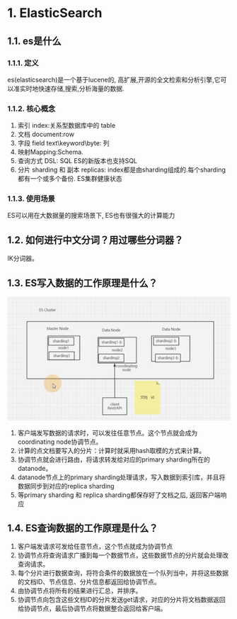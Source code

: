 # 1. ElasticSearch

## 1.1. es是什么

### 1.1.1. 定义

es(elasticsearch)是一个基于lucene的, 高扩展,开源的全文检索和分析引擎,它可以准实时地快速存储,搜索,分析海量的数据.

### 1.1.2. 核心概念

1. 索引 index:关系型数据库中的 table
1. 文档 document:row
1. 字段 field text\keyword\byte: 列
1. 映射Mapping:Schema.
1. 查询方式 DSL:  SQL ES的新版本也支持SQL
1. 分片 sharding 和 副本 replicas: index都是由sharding组成的.每个sharding都有一个或多个备份. ES集群健康状态

### 1.1.3. 使用场景

ES可以用在大数据量的搜索场景下, ES也有很强大的计算能力

## 1.2. 如何进行中文分词？用过哪些分词器？

IK分词器。

## 1.3. ES写入数据的工作原理是什么？

![picture 7](../.vuepress/public/assets/images/1644571122372.png)  

1. 客户端发写数据的请求时，可以发往任意节点。这个节点就会成为coordinating node协调节点。
1. 计算的点文档要写入的分片：计算时就采用hash取模的方式来计算。
1. 协调节点就会进行路由，将请求转发给对应的primary sharding所在的datanode。
1. datanode节点上的primary sharding处理请求，写入数据到索引库，并且将数据同步到对应的replica sharding
1. 等primary sharding 和 replica sharding都保存好了文档之后, 返回客户端响应

## 1.4. ES查询数据的工作原理是什么？

1. 客户端发请求可发给任意节点，这个节点就成为协调节点
1. 协调节点将查询请求广播到每一个数据节点，这些数据节点的分片就会处理改查询请求。
1. 每个分片进行数据查询，将符合条件的数据放在一个队列当中，并将这些数据的文档ID、节点信息、分片信息都返回给协调节点。
1. 由协调节点将所有的结果进行汇总，并排序。
1. 协调节点向包含这些文档ID的分片发送get请求，对应的分片将文档数据返回给协调节点，最后协调节点将数据整合返回给客户端。
